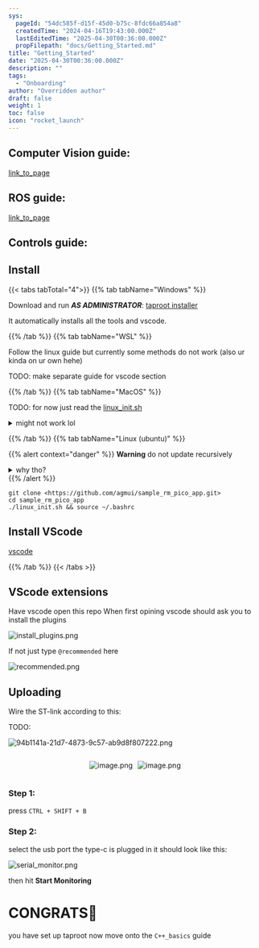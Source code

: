 ```yaml
---
sys:
  pageId: "54dc585f-d15f-45d0-b75c-8fdc66a854a8"
  createdTime: "2024-04-16T19:43:00.000Z"
  lastEditedTime: "2025-04-30T00:36:00.000Z"
  propFilepath: "docs/Getting_Started.md"
title: "Getting_Started"
date: "2025-04-30T00:36:00.000Z"
description: ""
tags:
  - "Onboarding"
author: "Overridden author"
draft: false
weight: 1
toc: false
icon: "rocket_launch"
---
```


## Computer Vision guide:

[link_to_page](86d45bc0-388b-4d26-8848-44f255f73d0e)

## ROS guide:

[link_to_page](3c76c1de-ec8f-46d6-8b0a-294005edc2d5)

## Controls guide:

## Install

{{< tabs tabTotal="4">}}
{{% tab tabName="Windows" %}}

Download and run _**AS ADMINISTRATOR**_: [taproot installer](https://github.com/Thornbots/TeachingFreshies/releases/tag/1.0)

It automatically installs all the tools and vscode.

{{% /tab %}}
{{% tab tabName="WSL" %}}

Follow the linux guide but currently some methods do not work (also ur kinda on ur own hehe)

TODO: make separate guide for vscode section

{{% /tab %}}
{{% tab tabName="MacOS" %}}

TODO: for now just read the [linux_init.sh](https://github.com/agmui/sample_rm_pico_app/blob/main/linux_init.sh)

<details>
<summary>might not work lol</summary>

`brew install libusb pkg-config`

Next install: [vscode](https://code.visualstudio.com/Download)

</details>

{{% /tab %}}
{{% tab tabName="Linux (ubuntu)" %}}

{{% alert context="danger" %}}
**Warning** do not update recursively
<details>
<summary>why tho?</summary>
There are some submodules that may go on for a while (like tinyusb) and I highly
recommend you don't need to get them.
If you want to see what submodules I update just look in `linux_init.sh`
</details>
{{% /alert %}}

```shell
git clone <https://github.com/agmui/sample_rm_pico_app.git>
cd sample_rm_pico_app
./linux_init.sh && source ~/.bashrc
```

## Install VScode

[vscode](https://code.visualstudio.com/Download)

{{% /tab %}}
{{< /tabs >}}

## VScode extensions

Have vscode open this repo
When first opining vscode should ask you to install the plugins

![install_plugins.png](https://prod-files-secure.s3.us-west-2.amazonaws.com/d518164a-d88e-44d1-a4ee-3adb3bd8bce0/89bd30f0-1825-4e77-867b-0a41ce370880/install_plugins.png?X-Amz-Algorithm=AWS4-HMAC-SHA256&X-Amz-Content-Sha256=UNSIGNED-PAYLOAD&X-Amz-Credential=ASIAZI2LB466SSYCWFYI%2F20250613%2Fus-west-2%2Fs3%2Faws4_request&X-Amz-Date=20250613T100937Z&X-Amz-Expires=3600&X-Amz-Security-Token=IQoJb3JpZ2luX2VjECcaCXVzLXdlc3QtMiJHMEUCIQDn%2F%2BKYDDgVySD9%2FVYcEvWknkXp1Y80U%2BNcHlSpw7qaxgIgIN3tTHdGPoMNgII4KflJfRmylOoMOaUWtI4smkz5MTcq%2FwMIEBAAGgw2Mzc0MjMxODM4MDUiDKVG3MNUUudlFGKumyrcA6oC6YbAwOURx2Jk572IOq6jifJTEvF52fd1u8h5Wo%2B0xZvbqWhNTN55keqmO%2B6WWyyDUNIdA2luEaS71E95%2BZAGKvdm5HzJojprxES1ny%2ByZ0i4HUL8c6jUwdkeOO1CouQJsdYWy8pqSzExbLyTqNfy8d0hGeseYyAATHQnMfGGulKzaGQsup2cp2PdOyEoOQCTx%2BRGtYApWpzK4AocM0H1AvYyFunbRucj3AyKSv9Uvzf0veo%2BaVfn72SWpkKx%2B6A3gHzWhx6mjpsA3%2BaMUYEEZ0FTP6T3G2nx4AMIzFsMMJiNqcwwRXXQk7wlnknP2XO9ujx8LpCKXC92zzUhpdqzSZ3t%2BbotPGnTi8CBg0n8DltDt03IWqqMRvEdaojgjCxqnf8D%2B2TpHO%2FwBtneLGLzR93DYSwoGvYuqI7q%2Br67J%2FgLWBvq5ETYm8QagCHcqgBS9IL%2BnvgIPlFsWAeKl5KCtnkSFvsLXyrprTVvyEkxvSRFt3lwT2zBJPXzakbV2vl2c36wc6RlU6X9Pr3wAsNH9A7n9QeEAcSGddFJaV8DAdkkDVvugFASkJSyyy3eK8p0v5aHbmN30BQybhNuMUKiEK5mqgeE4hqwHL2JvQEnVmtwJ0o9cPCdQ5tsMOeUr8IGOqUBETDEiicHsITOYnnvYuLtuFXRkD%2B7vcq7MeCHt%2BgrO1zwaFb1Hoo9YnCdh2u1lK3D4y5NIbzvSf1K1y2ct3CEtmHxJ7SBK3831tDQOmXoOk6PvJDDuX3fCG8eCnTomJ5CvE39Vu0dG8bh7ZmouXyaCh%2Fg2WPEkBlrLFiDQNTc5akhCLqKhRcl0g8Ej3Qz82oVTVZJJAFSBqyyCEpbZ7so%2BDflwBdb&X-Amz-Signature=bcd3a332edb272ac190135b8fa686e9533bd53399f5253d5ade5d6bf2f54c086&X-Amz-SignedHeaders=host&x-amz-checksum-mode=ENABLED&x-id=GetObject)

If not just type `@recommended` here  

![recommended.png](https://prod-files-secure.s3.us-west-2.amazonaws.com/d518164a-d88e-44d1-a4ee-3adb3bd8bce0/61e661e9-5d85-4dfc-be0d-8d2097a5e793/recommended.png?X-Amz-Algorithm=AWS4-HMAC-SHA256&X-Amz-Content-Sha256=UNSIGNED-PAYLOAD&X-Amz-Credential=ASIAZI2LB466SSYCWFYI%2F20250613%2Fus-west-2%2Fs3%2Faws4_request&X-Amz-Date=20250613T100937Z&X-Amz-Expires=3600&X-Amz-Security-Token=IQoJb3JpZ2luX2VjECcaCXVzLXdlc3QtMiJHMEUCIQDn%2F%2BKYDDgVySD9%2FVYcEvWknkXp1Y80U%2BNcHlSpw7qaxgIgIN3tTHdGPoMNgII4KflJfRmylOoMOaUWtI4smkz5MTcq%2FwMIEBAAGgw2Mzc0MjMxODM4MDUiDKVG3MNUUudlFGKumyrcA6oC6YbAwOURx2Jk572IOq6jifJTEvF52fd1u8h5Wo%2B0xZvbqWhNTN55keqmO%2B6WWyyDUNIdA2luEaS71E95%2BZAGKvdm5HzJojprxES1ny%2ByZ0i4HUL8c6jUwdkeOO1CouQJsdYWy8pqSzExbLyTqNfy8d0hGeseYyAATHQnMfGGulKzaGQsup2cp2PdOyEoOQCTx%2BRGtYApWpzK4AocM0H1AvYyFunbRucj3AyKSv9Uvzf0veo%2BaVfn72SWpkKx%2B6A3gHzWhx6mjpsA3%2BaMUYEEZ0FTP6T3G2nx4AMIzFsMMJiNqcwwRXXQk7wlnknP2XO9ujx8LpCKXC92zzUhpdqzSZ3t%2BbotPGnTi8CBg0n8DltDt03IWqqMRvEdaojgjCxqnf8D%2B2TpHO%2FwBtneLGLzR93DYSwoGvYuqI7q%2Br67J%2FgLWBvq5ETYm8QagCHcqgBS9IL%2BnvgIPlFsWAeKl5KCtnkSFvsLXyrprTVvyEkxvSRFt3lwT2zBJPXzakbV2vl2c36wc6RlU6X9Pr3wAsNH9A7n9QeEAcSGddFJaV8DAdkkDVvugFASkJSyyy3eK8p0v5aHbmN30BQybhNuMUKiEK5mqgeE4hqwHL2JvQEnVmtwJ0o9cPCdQ5tsMOeUr8IGOqUBETDEiicHsITOYnnvYuLtuFXRkD%2B7vcq7MeCHt%2BgrO1zwaFb1Hoo9YnCdh2u1lK3D4y5NIbzvSf1K1y2ct3CEtmHxJ7SBK3831tDQOmXoOk6PvJDDuX3fCG8eCnTomJ5CvE39Vu0dG8bh7ZmouXyaCh%2Fg2WPEkBlrLFiDQNTc5akhCLqKhRcl0g8Ej3Qz82oVTVZJJAFSBqyyCEpbZ7so%2BDflwBdb&X-Amz-Signature=329da3798df7c380176e993c09318af88146668f7f9093fdc5d9c44fde839a34&X-Amz-SignedHeaders=host&x-amz-checksum-mode=ENABLED&x-id=GetObject)

## Uploading

Wire the ST-link according to this:

TODO:

![94b1141a-21d7-4873-9c57-ab9d8f807222.png](https://prod-files-secure.s3.us-west-2.amazonaws.com/d518164a-d88e-44d1-a4ee-3adb3bd8bce0/e5fad17d-ab82-4300-9f4c-505ab4b1202c/94b1141a-21d7-4873-9c57-ab9d8f807222.png?X-Amz-Algorithm=AWS4-HMAC-SHA256&X-Amz-Content-Sha256=UNSIGNED-PAYLOAD&X-Amz-Credential=ASIAZI2LB466SSYCWFYI%2F20250613%2Fus-west-2%2Fs3%2Faws4_request&X-Amz-Date=20250613T100937Z&X-Amz-Expires=3600&X-Amz-Security-Token=IQoJb3JpZ2luX2VjECcaCXVzLXdlc3QtMiJHMEUCIQDn%2F%2BKYDDgVySD9%2FVYcEvWknkXp1Y80U%2BNcHlSpw7qaxgIgIN3tTHdGPoMNgII4KflJfRmylOoMOaUWtI4smkz5MTcq%2FwMIEBAAGgw2Mzc0MjMxODM4MDUiDKVG3MNUUudlFGKumyrcA6oC6YbAwOURx2Jk572IOq6jifJTEvF52fd1u8h5Wo%2B0xZvbqWhNTN55keqmO%2B6WWyyDUNIdA2luEaS71E95%2BZAGKvdm5HzJojprxES1ny%2ByZ0i4HUL8c6jUwdkeOO1CouQJsdYWy8pqSzExbLyTqNfy8d0hGeseYyAATHQnMfGGulKzaGQsup2cp2PdOyEoOQCTx%2BRGtYApWpzK4AocM0H1AvYyFunbRucj3AyKSv9Uvzf0veo%2BaVfn72SWpkKx%2B6A3gHzWhx6mjpsA3%2BaMUYEEZ0FTP6T3G2nx4AMIzFsMMJiNqcwwRXXQk7wlnknP2XO9ujx8LpCKXC92zzUhpdqzSZ3t%2BbotPGnTi8CBg0n8DltDt03IWqqMRvEdaojgjCxqnf8D%2B2TpHO%2FwBtneLGLzR93DYSwoGvYuqI7q%2Br67J%2FgLWBvq5ETYm8QagCHcqgBS9IL%2BnvgIPlFsWAeKl5KCtnkSFvsLXyrprTVvyEkxvSRFt3lwT2zBJPXzakbV2vl2c36wc6RlU6X9Pr3wAsNH9A7n9QeEAcSGddFJaV8DAdkkDVvugFASkJSyyy3eK8p0v5aHbmN30BQybhNuMUKiEK5mqgeE4hqwHL2JvQEnVmtwJ0o9cPCdQ5tsMOeUr8IGOqUBETDEiicHsITOYnnvYuLtuFXRkD%2B7vcq7MeCHt%2BgrO1zwaFb1Hoo9YnCdh2u1lK3D4y5NIbzvSf1K1y2ct3CEtmHxJ7SBK3831tDQOmXoOk6PvJDDuX3fCG8eCnTomJ5CvE39Vu0dG8bh7ZmouXyaCh%2Fg2WPEkBlrLFiDQNTc5akhCLqKhRcl0g8Ej3Qz82oVTVZJJAFSBqyyCEpbZ7so%2BDflwBdb&X-Amz-Signature=afdeb527d0a3169114036efa6423174f6b4b38d9116ea6b6a1ce7dd0e3afdc73&X-Amz-SignedHeaders=host&x-amz-checksum-mode=ENABLED&x-id=GetObject)

<div style="display: flex;flex-direction: row; column-gap:10px; max-width: 630px;justify-content: center;">
<div>

![image.png](https://prod-files-secure.s3.us-west-2.amazonaws.com/d518164a-d88e-44d1-a4ee-3adb3bd8bce0/210ecb78-1116-4d7b-b9b7-2292f66fa2c2/image.png?X-Amz-Algorithm=AWS4-HMAC-SHA256&X-Amz-Content-Sha256=UNSIGNED-PAYLOAD&X-Amz-Credential=ASIAZI2LB4667S53J4CR%2F20250613%2Fus-west-2%2Fs3%2Faws4_request&X-Amz-Date=20250613T100943Z&X-Amz-Expires=3600&X-Amz-Security-Token=IQoJb3JpZ2luX2VjECUaCXVzLXdlc3QtMiJIMEYCIQD20DI7T%2BMmBvfWED62gMn9n9g4O%2FY6re8%2B7l5QGk8%2F4wIhAJzlqqjae4imrrYo%2FG4Oa3EA9BZSBVzWD63jPwKjs9RFKogECP7%2F%2F%2F%2F%2F%2F%2F%2F%2F%2FwEQABoMNjM3NDIzMTgzODA1IgwxW%2FglXJlyex59QMIq3APKK0rFL4s6qYGYy2g3xQEyTZ7mYq0J%2FJxY%2FOqqDDY714n5sFEuVH%2Btir65MS7krXkAGK%2B83hS%2BFFKjcjz6B3UvcVeRKFOCwTlnFfoo%2FGRnVhy4SBTy5UKtKCBgiXmvzyZmJrZZ%2FlAiWvREM8UE571dqPAaBP%2FGErZa76ijHnrIfslyCVxBLU3UcPuprd%2BnLcw%2FXI4roOmel5PtWq%2F5du3L6TbrOCj3V%2FqSdDASaJayooq%2Bm9BrxPBXlxj%2F%2FBsca7HNiLMujfs1CjyvC07toDx5I1kh2YGYpNNPwVatQ0n6bZKPK9lHAMKHlw%2Fnf2RAotWad7pj8xLCDmpwMCN4OD9s80aJpGeoY%2F8zGcygTp7wITabRJmnP6Aq63UGxdAywf1G4Yp9l%2Btoxcazu6c9A1qKtLvmkS5mL25KZ%2F1hducIWxMsJxO8SqqzUkgzGBbK87nwk1xpJIfFMVAJt0c2dNbXoRcoJHOk%2FmAndxQ07CgQQvLWxYIydmTYZmKOPB7b0w3Bfzikb7CagAhiDSFdR10hxtXtd3LIkw2uTz%2FdGcJbUAgIcTAgzPRuBGcabTc4PUrN8AILal%2BlWByYCepipdK47FZg5hY%2BeF4%2B5FnkUk7aasdghYpGMXxtEJMu2jDM167CBjqkAX%2Fc3Ok3I5AwJE6V0oqqGQ6bnBdZE%2F1NM27QD2oq62vZU8ZD2fzfiJVAkn1IK62uk6Fu15I7sW1BByfqChpYKcKei7ck6EHVnmFlqG45KfPZV1XzOOQ25ZlaQY4wjx9O9a%2BLIeOUEua6sO%2BaaCo2GJfO182emUnFEiZsFPPozzgHHUBmK%2BSAD4%2FYCxfgY8GD%2BSnu%2FI0v6wO0%2FSibEgwGRtW7FQkL&X-Amz-Signature=00829c612233ca3e79b55cb4600aca2227192ad6fbb8ab9e017ee6642377eb4c&X-Amz-SignedHeaders=host&x-amz-checksum-mode=ENABLED&x-id=GetObject)

</div>
<div>

![image.png](https://prod-files-secure.s3.us-west-2.amazonaws.com/d518164a-d88e-44d1-a4ee-3adb3bd8bce0/33a0fd0f-8ca6-4a86-8e09-26e95ded1fff/image.png?X-Amz-Algorithm=AWS4-HMAC-SHA256&X-Amz-Content-Sha256=UNSIGNED-PAYLOAD&X-Amz-Credential=ASIAZI2LB4664Y2HKWAY%2F20250613%2Fus-west-2%2Fs3%2Faws4_request&X-Amz-Date=20250613T100943Z&X-Amz-Expires=3600&X-Amz-Security-Token=IQoJb3JpZ2luX2VjECYaCXVzLXdlc3QtMiJHMEUCIFTOqcsXdiDBfXAqmkob7JJEl6%2BQc%2FKTbf88U4KGVk5XAiEA4EWko6kfjN7ZOPaCEjC%2FT%2FtT9sXobseOqsO7a8zrgesqiAQI%2F%2F%2F%2F%2F%2F%2F%2F%2F%2F%2F%2FARAAGgw2Mzc0MjMxODM4MDUiDPPcR9rrKUh9f6%2FmwircA3Y3pXIAuLqmD3Z3XKwu6av31aIXPwvK7GJGF5aXl9wGjZpNDQwGJNJVz%2FtH9iT7c%2BqfamOYjt9iKHHI%2BpiTa13SvNd7hiZ3BcQ8ecQcqcZJmaDrv%2Fr1tpv0pY%2FqgqEJJb07QDvye5BHhyGXWqknFEgPojBGfHYyOLG054wh%2FQvvbLu4zOs9YLAMKtl%2BuIMlA30Ng8ve8hNxJ%2FDa0U5DzUNrG%2FepYL9Ke5Nq1LcXK5hj2lJTe6IcrUxi%2FAgYZOg8Ob9R%2Fo9G%2FKSH2760l1quHJhfYfOOvPX7E058Ws18e6EoBbfjWp7%2FRrxUiGt9qrNf1IPXFOPOMRtASRA4QrVlGnsubDToyLx%2B9gPqqi%2B7ugXpJ3bqz4m5XEkXcY5zyoD%2FsTvj2xE%2B1wzARoie2jsGf7K%2BPbLlQ7ALSxsqq%2B8UYUyJGWKnjdDg%2FAx%2FHlquUeRfNBsMakHxGoeX3eTbKBzuVFdgDB2hpR4aKcFDnqSvxk8iZcy51xG3Oy6BiuG2TA50%2B6LSFWyCzO1%2FqroHQMebArFrEqnKXwKwmpNdbFyVoh9LuBXTtyF2%2BgLU5zE1pbU1EPo2NRfiGuXv%2BATWOWjoetY4fzTCdYg9Yn5Qu9RuIEnWdZIga%2Fg4Ej7FmpOKMOz%2BrsIGOqUB%2BbukB%2BgyqSAdLisWEyHqvPykx%2B4veHV2TbCK1EY2Ny2dK2BLoil756VIy2dQ8Mce%2FalfkUhff2LAY%2FrQLvTPNg4bRRjoRShMXBkduGrAMCBqA%2FFl3JWjHLDtxauLKxgEZWKYCUCIcVWBZv5Q8f9bq9%2BdlIqZwFw3FJF2%2Fa4thU5QWV%2B5ZCaGmgd0bDOpzJwFCyVnZLPIpWp5cHD8fuEMgGysKa0y&X-Amz-Signature=5694a0041c56f0c569599d472bcd9a5c71a33fa39bbd45f7c06d4d80dd44bb16&X-Amz-SignedHeaders=host&x-amz-checksum-mode=ENABLED&x-id=GetObject)

</div>
</div>

### Step 1:

press `CTRL + SHIFT + B`

### Step 2:

select the usb port the type-c is plugged in it should look like this:

![serial_monitor.png](https://prod-files-secure.s3.us-west-2.amazonaws.com/d518164a-d88e-44d1-a4ee-3adb3bd8bce0/f03f4774-05d4-4393-b6a0-d5efb6d315ab/serial_monitor.png?X-Amz-Algorithm=AWS4-HMAC-SHA256&X-Amz-Content-Sha256=UNSIGNED-PAYLOAD&X-Amz-Credential=ASIAZI2LB466SSYCWFYI%2F20250613%2Fus-west-2%2Fs3%2Faws4_request&X-Amz-Date=20250613T100937Z&X-Amz-Expires=3600&X-Amz-Security-Token=IQoJb3JpZ2luX2VjECcaCXVzLXdlc3QtMiJHMEUCIQDn%2F%2BKYDDgVySD9%2FVYcEvWknkXp1Y80U%2BNcHlSpw7qaxgIgIN3tTHdGPoMNgII4KflJfRmylOoMOaUWtI4smkz5MTcq%2FwMIEBAAGgw2Mzc0MjMxODM4MDUiDKVG3MNUUudlFGKumyrcA6oC6YbAwOURx2Jk572IOq6jifJTEvF52fd1u8h5Wo%2B0xZvbqWhNTN55keqmO%2B6WWyyDUNIdA2luEaS71E95%2BZAGKvdm5HzJojprxES1ny%2ByZ0i4HUL8c6jUwdkeOO1CouQJsdYWy8pqSzExbLyTqNfy8d0hGeseYyAATHQnMfGGulKzaGQsup2cp2PdOyEoOQCTx%2BRGtYApWpzK4AocM0H1AvYyFunbRucj3AyKSv9Uvzf0veo%2BaVfn72SWpkKx%2B6A3gHzWhx6mjpsA3%2BaMUYEEZ0FTP6T3G2nx4AMIzFsMMJiNqcwwRXXQk7wlnknP2XO9ujx8LpCKXC92zzUhpdqzSZ3t%2BbotPGnTi8CBg0n8DltDt03IWqqMRvEdaojgjCxqnf8D%2B2TpHO%2FwBtneLGLzR93DYSwoGvYuqI7q%2Br67J%2FgLWBvq5ETYm8QagCHcqgBS9IL%2BnvgIPlFsWAeKl5KCtnkSFvsLXyrprTVvyEkxvSRFt3lwT2zBJPXzakbV2vl2c36wc6RlU6X9Pr3wAsNH9A7n9QeEAcSGddFJaV8DAdkkDVvugFASkJSyyy3eK8p0v5aHbmN30BQybhNuMUKiEK5mqgeE4hqwHL2JvQEnVmtwJ0o9cPCdQ5tsMOeUr8IGOqUBETDEiicHsITOYnnvYuLtuFXRkD%2B7vcq7MeCHt%2BgrO1zwaFb1Hoo9YnCdh2u1lK3D4y5NIbzvSf1K1y2ct3CEtmHxJ7SBK3831tDQOmXoOk6PvJDDuX3fCG8eCnTomJ5CvE39Vu0dG8bh7ZmouXyaCh%2Fg2WPEkBlrLFiDQNTc5akhCLqKhRcl0g8Ej3Qz82oVTVZJJAFSBqyyCEpbZ7so%2BDflwBdb&X-Amz-Signature=7c42d5c6c66c471f98d3d9d4e1d94590004527d4a569f1ac643b97e7ebbcafda&X-Amz-SignedHeaders=host&x-amz-checksum-mode=ENABLED&x-id=GetObject)

then hit **Start Monitoring**

# CONGRATS🎉

you have set up taproot now move onto the `C++_basics` guide
